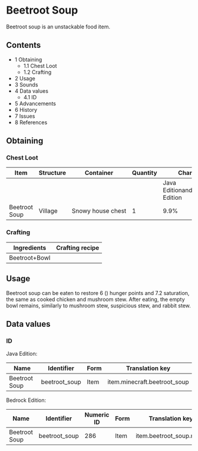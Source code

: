 # Beetroot Soup
Beetroot soup is an unstackable food item.

## Contents
- 1 Obtaining
	- 1.1 Chest Loot
	- 1.2 Crafting
- 2 Usage
- 3 Sounds
- 4 Data values
	- 4.1 ID
- 5 Advancements
- 6 History
- 7 Issues
- 8 References

## Obtaining
### Chest Loot
| Item          | Structure | Container         | Quantity | Chance                         |
|---------------|-----------|-------------------|----------|--------------------------------|
|               |           |                   |          | Java EditionandBedrock Edition |
| Beetroot Soup | Village   | Snowy house chest | 1        | 9.9%                           |

### Crafting
| Ingredients   | Crafting recipe |
|---------------|-----------------|
| Beetroot+Bowl |                 |

## Usage
Beetroot soup can be eaten to restore 6 () hunger points and 7.2 saturation, the same as cooked chicken and mushroom stew. After eating, the empty bowl remains, similarly to mushroom stew, suspicious stew, and rabbit stew.

## Data values
### ID
Java Edition:

| Name          | Identifier    | Form | Translation key              |
|---------------|---------------|------|------------------------------|
| Beetroot Soup | beetroot_soup | Item | item.minecraft.beetroot_soup |

Bedrock Edition:

| Name          | Identifier    | Numeric ID | Form | Translation key         |
|---------------|---------------|------------|------|-------------------------|
| Beetroot Soup | beetroot_soup | 286        | Item | item.beetroot_soup.name |


